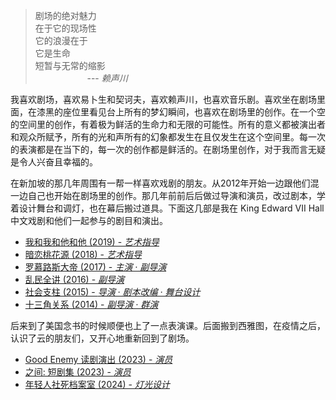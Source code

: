> 剧场的绝对魅力<br/>
> 在于它的现场性<br/>
> 它的浪漫在于<br/>
> 它是生命<br/>
> 短暂与无常的缩影<br/>
> &nbsp;&nbsp;&nbsp;&nbsp;&nbsp;&nbsp;&nbsp;&nbsp;&nbsp;&nbsp;&nbsp;&nbsp;&nbsp;&nbsp;&nbsp;&nbsp;&nbsp;&nbsp;&nbsp;&nbsp;
> --- <cite>赖声川</cite>

我喜欢剧场，喜欢易卜生和契诃夫，喜欢赖声川，也喜欢音乐剧。喜欢坐在剧场里面，在漆黑的座位里看见台上所有的梦幻瞬间，也喜欢在剧场里的创作。在一个空的空间里的创作，有着极为鲜活的生命力和无限的可能性。所有的意义都被演出者和观众所赋予，所有的光和声所有的幻象都发生在且仅发生在这个空间里。每一次的表演都是在当下的，每一次的创作都是鲜活的。在剧场里创作，对于我而言无疑是令人兴奋且幸福的。

在新加坡的那几年周围有一帮一样喜欢戏剧的朋友。从2012年开始一边跟他们混一边自己也开始在剧场里的创作。那几年前前后后做过导演和演员，改过剧本，学着设计舞台和调灯，也在幕后搬过道具。下面这几部是我在 King Edward VII Hall 中文戏剧和他们一起参与的剧目和演出。

- [我和我和他和他 (2019) - _艺术指导_](/2019/02/23/me2-vs-he2/)
- [暗恋桃花源 (2018) - _艺术指导_](/2018/02/24/secret-love-in-peach-blossom-land/)
- [罗慕路斯大帝 (2017) - _主演 · 副导演_](/2017/02/19/romulus-the-great/)
- [乱民全讲 (2016) - _副导演_](/2016/02/05/mumble-jumble/)
- [社会支柱 (2015) - _导演 · 剧本改编 · 舞台设计_](/2015/02/03/the-pillars-of-society/)
- [十三角关系 (2014) - _副导演 · 群演_](/2014/02/12/menage-a-13/)

后来到了美国念书的时候顺便也上了一点表演课。后面搬到西雅图，在疫情之后，认识了云的朋友们，又开心地重新回到了剧场。
- [Good Enemy 读剧演出 (2023) - _演员_](/2023/06/12/good-enemy/)
- [之间: 短剧集 (2023) - _演员_](/2023/08/17/in-between/)
- [年轻人社死档案室 (2024) - _灯光设计_](/2024/02/16/young-people-social-death-archive)